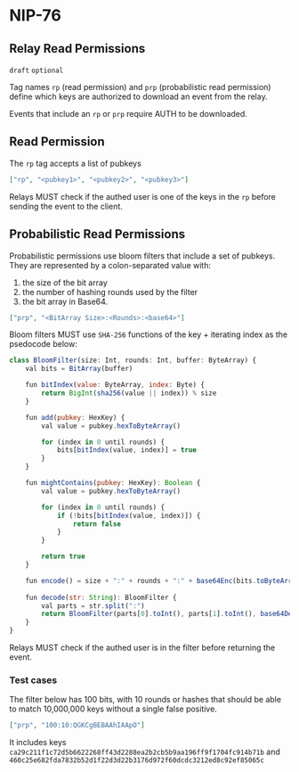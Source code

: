NIP-76
======

Relay Read Permissions
----------------------

`draft` `optional`

Tag names `rp` (read permission) and `prp` (probabilistic read permission) define which keys are authorized to download an event from the relay. 

Events that include an `rp` or `prp` require AUTH to be downloaded.

## Read Permission

The `rp` tag accepts a list of pubkeys 

```json
["rp", "<pubkey1>", "<pubkey2>", "<pubkey3>"]
```

Relays MUST check if the authed user is one of the keys in the `rp` before sending the event to the client.

## Probabilistic Read Permissions

Probabilistic permissions use bloom filters that include a set of pubkeys. They are represented by a colon-separated value with: 
1. the size of the bit array
2. the number of hashing rounds used by the filter 
3. the bit array in Base64.

```json
["prp", "<BitArray Size>:<Rounds>:<base64>"]
```

Bloom filters MUST use `SHA-256` functions of the key + iterating index as the psedocode below: 

```js
class BloomFilter(size: Int, rounds: Int, buffer: ByteArray) {
    val bits = BitArray(buffer)

    fun bitIndex(value: ByteArray, index: Byte) {
        return BigInt(sha256(value || index)) % size
    }

    fun add(pubkey: HexKey) {
        val value = pubkey.hexToByteArray()

        for (index in 0 until rounds) {
            bits[bitIndex(value, index)] = true 
        }
    }

    fun mightContains(pubkey: HexKey): Boolean {
        val value = pubkey.hexToByteArray()

        for (index in 0 until rounds) {
            if (!bits[bitIndex(value, index)]) {
                return false
            }
        }

        return true
    }

    fun encode() = size + ":" + rounds + ":" + base64Enc(bits.toByteArray()) // base64 might include extra 0 bits to fill the last byte
    
    fun decode(str: String): BloomFilter {
        val parts = str.split(":")
        return BloomFilter(parts[0].toInt(), parts[1].toInt(), base64Decode(bits.toByteArray()))
    }
}
```

Relays MUST check if the authed user is in the filter before returning the event.

### Test cases

The filter below has 100 bits, with 10 rounds or hashes that should be able to match 10,000,000 keys without a single false positive.

```json
["prp", "100:10:QGKCgBEBAAhIAApO"]
```

It includes keys `ca29c211f1c72d5b6622268ff43d2288ea2b2cb5b9aa196ff9f1704fc914b71b` and `460c25e682fda7832b52d1f22d3d22b3176d972f60dcdc3212ed8c92ef85065c`

